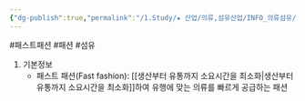 ```yaml
---
{"dg-publish":true,"permalink":"/1.Study/★ 산업/의류,섬유산업/INFO_의류섬유/패스트 패션/","created":"2023-07-26T12:21:39.919+09:00","updated":"2025-06-26T15:44:37.297+09:00"}
---
```


#패스트패션 #패션 #섬유 

1. 기본정보
	- 패스트 패션(Fast fashion): [[생산부터 유통까지 소요시간을 최소화\|생산부터 유통까지 소요시간을 최소화]]하여 유행에 맞는 의류를 빠르게 공급하는 패션